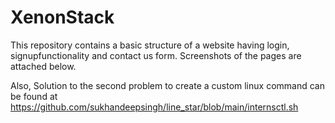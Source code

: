 # XenonStack

This repository contains a basic structure of a website having login, signupfunctionality and contact us form.
Screenshots of the pages are attached below.


Also, Solution to the second problem to create a custom linux command can be found at https://github.com/sukhandeepsingh/line_star/blob/main/internsctl.sh
